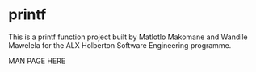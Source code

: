 # printf
This is a printf function project built by Matlotlo Makomane and Wandile Mawelela for the ALX Holberton Software Engineering programme.

MAN PAGE HERE
